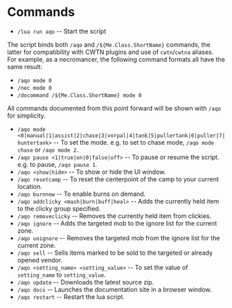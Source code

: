 # Commands

* `/lua run aqo` -- Start the script  

The script binds both `/aqo` and `/${Me.Class.ShortName}` commands, the latter for compatibility with CWTN plugins and use of `cwtn`/`cwtna` aliases.  
For example, as a necromancer, the following command formats all have the same result:  

* `/aqo mode 0`  
* `/nec mode 0`  
* `/docommand /${Me.Class.ShortName} mode 0`  

All commands documented from this point forward will be shown with `/aqo` for simplicity.  

* `/aqo mode <0|manual|1|assist|2|chase|3|vorpal|4|tank|5|pullertank|6|puller|7|huntertank>` -- To set the mode. e.g. to set to chase mode, `/aqo mode chase` or `/aqo mode 2`.  
* `/aqo pause <1|true|on|0|false|off>` -- To pause or resume the script. e.g. to pause, `/aqo pause 1`.  
* `/aqo <show|hide>` -- To show or hide the UI window.  
* `/aqo resetcamp` -- To reset the centerpoint of the camp to your current location.  
* `/aqo burnnow` -- To enable burns on demand.  
* `/aqo addclicky <mash|burn|buff|heal>` -- Adds the currently held item to the clicky group specified.  
* `/aqo removeclicky` -- Removes the currently held item from clickies.  
* `/aqo ignore` -- Adds the targeted mob to the ignore list for the current zone.  
* `/aqo unignore` -- Removes the targeted mob from the ignore list for the current zone.  
* `/aqo sell` -- Sells items marked to be sold to the targeted or already opened vendor.  
* `/aqo <setting_name> <setting_value>` -- To set the value of `setting_name` to `setting_value`.  
* `/aqo update` -- Downloads the latest source zip.  
* `/aqo docs` -- Launches the documentation site in a browser window.  
* `/aqo restart` -- Restart the lua script.
